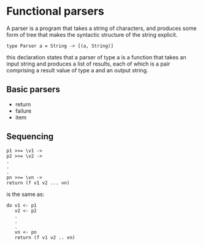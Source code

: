 # Functional parsers

A parser is a program that takes a string of characters, and produces some form
of tree that makes the syntactic structure of the string explicit.


    type Parser a = String -> [(a, String)]

this declaration states that a parser of type a is a function that
takes an input string and produces a list of results, each of which is a pair
comprising a result value of type a and an output string.


## Basic parsers

+   return
+   failure
+   item


## Sequencing

    p1 >>= \v1 ->
    p2 >>= \v2 ->
    .
    .
    .
    pn >>= \vn ->
    return (f v1 v2 ... vn)
    
is the same as:

    do v1 <- p1
       v2 <- p2
       .
       .
       .
       vn <- pn
       return (f v1 v2 .. vn)
